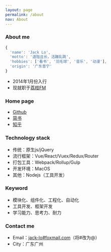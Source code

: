 ```yaml
---
layout: page
permalink: /about
nav: About
---
```


### About me

```javascript
{
  'name': 'Jack Lo',
  'motto': '道阻且长，活蹦乱跳',
  'hobbies': ['看书', '羽毛球', '音乐', '动漫'],
  'origin': '广东普宁'
}
```

- 2014年1月份入行
- 现就职于[荔枝FM](https://www.lizhi.fm)


### Home page

- [Github](https://github.com/jack-Lo)
- [简书](http://www.jianshu.com/u/5aa6cf3cec28)
- [知乎](https://www.zhihu.com/people/jack_lo/answers)


### Technology stack

- 传统：原生js/jQuery
- 流行框架：Vue/React/Vuex/Redux/Router
- 打包工具：Webpack/Rollup/Gulp
- 开发环境：MacOS
- 其他：Nodejs（工具开发）


### Keyword

- 模块化、组件化、工程化、自动化
- 工具开发、框架开发
- 学习能力、思考力、耐力


### Contact me

- Email：[jack-lo#foxmail.com](mailto:jack-lo@foxmail.com)（将#改为@）
- City：广东广州
